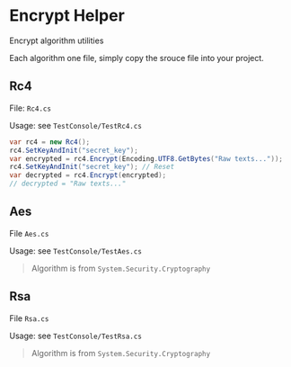 # Encrypt Helper

Encrypt algorithm utilities

Each algorithm one file, simply copy the srouce file into your project.

## Rc4

File: `Rc4.cs`

Usage: see `TestConsole/TestRc4.cs`

```csharp
var rc4 = new Rc4();
rc4.SetKeyAndInit("secret_key");
var encrypted = rc4.Encrypt(Encoding.UTF8.GetBytes("Raw texts..."));
rc4.SetKeyAndInit("secret_key"); // Reset
var decrypted = rc4.Encrypt(encrypted);
// decrypted = "Raw texts..."
```

## Aes

File `Aes.cs`

Usage: see `TestConsole/TestAes.cs`

> Algorithm is from `System.Security.Cryptography`

## Rsa

File `Rsa.cs`

Usage: see `TestConsole/TestRsa.cs`

> Algorithm is from `System.Security.Cryptography`
